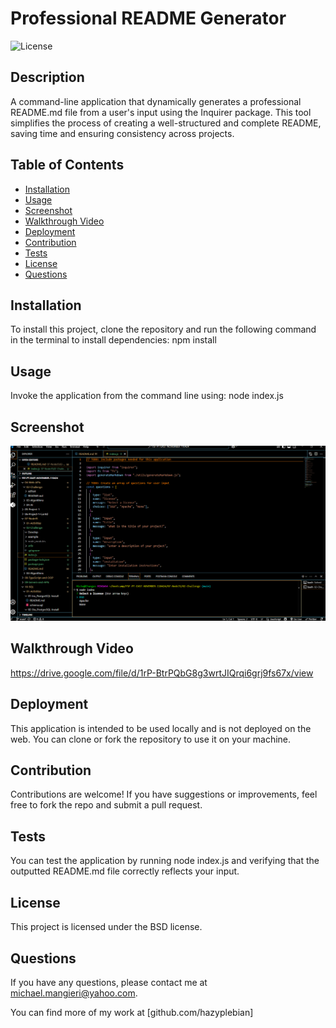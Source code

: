 # Professional README Generator

  ![License](https://img.shields.io/badge/License-BSD-blue.svg)

  ## Description
A command-line application that dynamically generates a professional README.md file from a user's input using the Inquirer package. This tool simplifies the process of creating a well-structured and complete README, saving time and ensuring consistency across projects.

  ## Table of Contents
  - [Installation](#Installation)
  - [Usage](#Usage)
  - [Screenshot](#Screenshot)
  - [Walkthrough Video](#Walkthrough-Video)
  - [Deployment](#Deployment)
  - [Contribution](#Contribution)
  - [Tests](#Tests)
  - [License](#License)
  - [Questions](#Questions)

  ## Installation
  To install this project, clone the repository and run the following command in the terminal to install dependencies:
  npm install

  ## Usage
  Invoke the application from the command line using:
  node index.js

  ## Screenshot
![alt text](image.png)

  ## Walkthrough Video
  https://drive.google.com/file/d/1rP-BtrPQbG8g3wrtJIQrqi6grj9fs67x/view

  ## Deployment
  This application is intended to be used locally and is not deployed on the web. You can clone or fork the repository to use it on your machine.

  ## Contribution
  Contributions are welcome! If you have suggestions or improvements, feel free to fork the repo and submit a pull request.

  ## Tests
  You can test the application by running node index.js and verifying that the outputted README.md file correctly reflects your input.

  ## License

This project is licensed under the BSD license.
 

  ## Questions
  If you have any questions, please contact me at michael.mangieri@yahoo.com.

  You can find more of my work at [github.com/hazyplebian]

